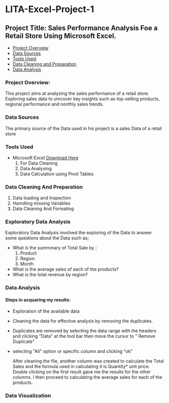 # LITA-Excel-Project-1

## Project Title: Sales Performance Analysis Foe a Retail Store Using Microsoft Excel.

- [Project Overview](#project-overview)
- [Data Sources](#data-sources)
- [Tools Used](#tools-used)
- [Data Cleaning and Preparation](#data-cleaning-and-preparation)
- [Data Analysis](#data-analysis)

### Project Overview: 
This project aims at analysing the sales performance of a retail store. Exploring sales data to umcover key insights such as top-selling products, regional performance and nonthly sales trends.

### Data Sources

The primary source of the Data used in his project is a sales Data of a retail store

### Tools Used
- Microsoft Excel [Download Here](https://www.microsoft.com)
  1. For Data Cleaning
  2. Data Analyxing
  3. Data Calculation using Pivot Tables

### Data Cleaning And Preparation

1. Data loading and Inspection
2. Hamdling missing Variables
3. Data Cleaning And Formating

### Exploratory Data Analysis
Exploratory Data Analysis involved the exploring of the Data to answer some questions about the Data such as;
- What is the summmary of Total Sale by ;
  1. Product
  2. Region
  3. Month
- What is the average sales of each of the products?
- What is the total revenue by region?

### Data Analysis 
#### Steps in acquaring my results: 
- Exploration of the available data
- Cleaning the data for effective analysis by removing the duplicates.
- Duplicates are removed by selecting the data range with the headers and clicking "Data" at the tool bar then move the cursur to " Remove Duplicate"
- selecting "All" option or specific column and clicking "ok"

  After cleaning the file, another column was created to calculate the Total Sales and the formula used in calculating it is Quantity* unit price. Double clicking on the first result gave me the results for the other columns. I then proceed to calculating the average sales for each of the products.

### Data Visualization
